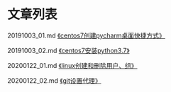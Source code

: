 # 文章列表

20191003_01.md [《centos7创建pycharm桌面快捷方式》](https://github.com/bertramcheng/blog/blob/master/common/20191003_01.md)

20191003_02.md [《centos7安装python3.7》](https://github.com/bertramcheng/blog/blob/master/common/20191003_02.md)

20200122_01.md [《linux创建和删除用户、组》](https://github.com/bertramcheng/blog/blob/master/common/20200122_01.md)

20200122_02.md [《git设置代理》](https://github.com/bertramcheng/blog/blob/master/common/20200122_02.md)
